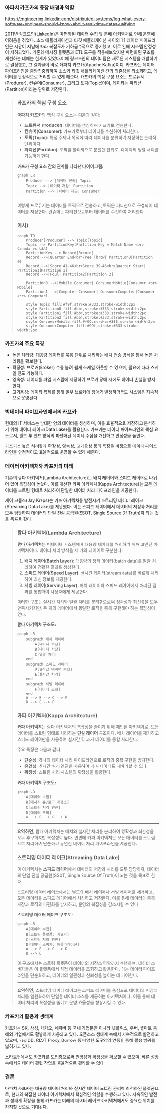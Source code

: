 ### 아파치 카프카의 등장 배경과 역할

https://engineering.linkedin.com/distributed-systems/log-what-every-software-engineer-should-know-about-real-time-datas-unifying

2011년 링크드인(LinkedIn)은 파편화된 데이터 수집 및 분배 아키텍처로 인해 운영에 어려움을 겪었다. 소스 애플리케이션과 타깃 애플리케이션 사이의 1:1 데이터 파이프라인은 시간이 지남에 따라 복잡도가 기하급수적으로 증가했고, 이로 인해 시스템 안정성이 저하되었다. 기존의 메시징 플랫폼과 ETL 도구를 적용해보았지만 파편화된 구조를 개선하는 데에는 한계가 있었다.이에 링크드인의 데이터팀은 새로운 시스템을 개발하기로 결정했고, 그 결과물이 바로 아파치 카프카(Apache Kafka)이다. 카프카는 데이터 파이프라인을 중앙집중화하여 소스와 타깃 애플리케이션 간의 의존성을 최소화하고, 데이터를 안정적으로 처리할 수 있게 해준다. 카프카의 핵심 구성 요소는 프로듀서(Producer), 컨슈머(Consumer), 그리고 토픽(Topic)이며, 데이터는 파티션(Partition)이라는 단위로 저장된다.

>
>
>
> ### 카프카의 핵심 구성 요소
>
> **아파치 카프카**의 핵심 구성 요소는 다음과 같다:
>
> - **프로듀서(Producer)**: 데이터를 생성하여 카프카로 전송한다.
> - **컨슈머(Consumer)**: 카프카로부터 데이터를 수신하여 처리한다.
> - **토픽(Topic)**: 특정 주제나 목적에 따라 데이터를 분류하여 저장하는 논리적 단위이다.
> - **파티션(Partition)**: 토픽을 물리적으로 분할한 단위로, 데이터의 병렬 처리를 가능하게 한다.
>
> **카프카 구성 요소 간의 관계를 나타낸 다이어그램:**
>
> ```mermaid
> graph LR
>     Producer --> |데이터 전송| Topic
>     Topic --> |데이터 저장| Partition
>     Partition --> |데이터 제공| Consumer
> 
> ```
>
> ---
>
> 이렇게 프로듀서는 데이터를 토픽으로 전송하고, 토픽은 파티션으로 구성되어 데이터를 저장한다. 컨슈머는 파티션으로부터 데이터를 수신하여 처리한다.
>
> ### 예시)
>
> ```mermaid
> graph TD
>     Producer[Producer] --> Topic[Topic]
>     Topic --> PartitionKey[Partition Key = Match Name <br> Canada vs USA]
>     PartitionKey --> Record[Record]
>     Record -->|Quarter End<br>Free Throw| Partition0[Partition 0]
>     Record -->|Score 41-46<br>Score 39-46<br>Quarter Start| Partition1[Partition 1]
>     Record -->|Foul| Partition2[Partition 2]
> 
>     Partition0 -->|Mobile Consumer| ConsumerMobile[Consumer <br> Mobile]
>     Partition1 -->|Computer Consumer| ConsumerComputer[Consumer <br> Computer]
> 
>     style Topic fill:#f9f,stroke:#333,stroke-width:2px
>     style Partition0 fill:#bbf,stroke:#333,stroke-width:2px
>     style Partition1 fill:#bbf,stroke:#333,stroke-width:2px
>     style Partition2 fill:#bbf,stroke:#333,stroke-width:2px
>     style ConsumerMobile fill:#f99,stroke:#333,stroke-width:2px
>     style ConsumerComputer fill:#99f,stroke:#333,stroke-width:2px
> 
> ```
>

### 카프카의 주요 특징

- 높은 처리량: 대용량 데이터를 묶음 단위로 처리하는 배치 전송 방식을 통해 높은 처리량을 확보한다.
- 확장성: 브로커(Broker) 수를 늘려 쉽게 스케일 아웃할 수 있으며, 필요에 따라 스케일 인도 가능하다.
- 영속성: 데이터를 파일 시스템에 저장하여 브로커 장애 시에도 데이터 손실을 방지한다.
- 고가용성: 데이터 복제를 통해 일부 브로커에 장애가 발생하더라도 시스템은 지속적으로 운영된다.

### 빅데이터 파이프라인에서의 카프카

현대의 IT 서비스는 방대한 양의 데이터를 생성하며, 이를 효율적으로 저장하고 분석하기 위해 데이터 레이크(Data Lake)를 활용한다. 카프카는 데이터 파이프라인의 핵심 요소로서, 엔드 투 엔드 방식의 파편화된 데이터 수집을 개선하고 안정성을 높인다.

카프카는 높은 처리량과 확장성, 영속성, 고가용성 등의 특징을 바탕으로 데이터 파이프라인을 안정적이고 효율적으로 운영할 수 있게 해준다.

### 데이터 아키텍처와 카프카의 미래

기존의 람다 아키텍처(Lambda Architecture)는 배치 레이어와 스피드 레이어로 나뉘어 있어 복잡성이 높았다. 이를 개선한 카파 아키텍처(Kappa Architecture)는 모든 데이터를 스트림 형태로 처리하여 단일한 데이터 처리 파이프라인을 제공한다.

제이 크렙스(Jay Kreps)는 카파 아키텍처를 발전시켜 스트리밍 데이터 레이크(Streaming Data Lake)를 제안했다. 이는 스피드 레이어에서 데이터의 저장과 처리를 모두 담당하여 데이터의 단일 진실 공급원(SSOT, Single Source Of Truth)이 되는 것을 목표로 한다.

>
>
>
> ### 람다 아키텍처(Lambda Architecture)
>
> **람다 아키텍처**는 빅데이터 시스템에서 대용량 데이터를 처리하기 위해 고안된 아키텍처이다. 데이터 처리 방식을 세 개의 레이어로 구분한다:
>
> 1. **배치 레이어(Batch Layer)**: 대용량의 정적 데이터(batch data)를 일괄 처리하여 정확한 결과를 생성한다.
> 2. **스피드 레이어(Speed Layer)**: 실시간 데이터(stream data)를 빠르게 처리하여 최신 정보를 제공한다.
> 3. **서빙 레이어(Serving Layer)**: 배치 레이어와 스피드 레이어에서 처리된 결과를 통합하여 사용자에게 제공한다.
>
> 이러한 구조는 실시간 처리와 일괄 처리를 분리함으로써 정확성과 최신성을 모두 만족시키지만, 두 개의 레이어에서 동일한 로직을 중복 구현해야 하는 복잡성이 있다.
>
> **람다 아키텍처 구조도:**
>
> ```mermaid
> graph LR
>     subgraph 배치 레이어
>         A[데이터 수집]
>         B[데이터 저장]
>         C[일괄 처리]
>     end
>     subgraph 스피드 레이어
>         D[실시간 데이터 수집]
>         E[실시간 처리]
>     end
>     subgraph 서빙 레이어
>         F[데이터 조회]
>     end
>     A --> B --> C --> F
>     D --> E --> F
> 
> ```
>
> ### 카파 아키텍처(Kappa Architecture)
>
> **카파 아키텍처**는 람다 아키텍처의 복잡성을 줄이기 위해 제안된 아키텍처로, 모든 데이터를 스트림 형태로 처리하는 **단일 레이어** 구조이다. 배치 레이어를 제거하고 스피드 레이어만을 사용하여 실시간 및 과거 데이터를 통합 처리한다.
>
> 주요 특징은 다음과 같다:
>
> - **단순성**: 하나의 데이터 처리 파이프라인으로 로직의 중복 구현을 방지한다.
> - **유연성**: 실시간 처리 엔진을 사용하여 과거 데이터도 재처리할 수 있다.
> - **확장성**: 스트림 처리 시스템의 확장성을 활용한다.
>
> **카파 아키텍처 구조도:**
>
> ```mermaid
> graph LR
>     A[데이터 수집]
>     B[메시지 큐/로그 저장소]
>     C[스트림 처리 엔진]
>     D[데이터 조회]
>     A --> B --> C --> D
> 
> ```
>
> ---
>
> **요약하면**, 람다 아키텍처는 배치와 실시간 처리를 분리하여 정확성과 최신성을 모두 추구하지만 복잡성이 높다. 반면에 카파 아키텍처는 모든 데이터를 스트림으로 처리하여 단순하고 유연한 데이터 처리 파이프라인을 제공한다.
>
> ### 스트리밍 데이터 레이크(Streaming Data Lake)
>
> 이 아키텍처는 **스피드 레이어**에서 데이터의 저장과 처리를 모두 담당하여, 데이터의 단일 진실 공급원(SSOT, Single Source Of Truth)이 되는 것을 목표로 한다.
>
> 스트리밍 데이터 레이크에서는 별도의 배치 레이어나 서빙 레이어를 제거하고, 모든 데이터를 스피드 레이어에서 처리하고 저장한다. 이를 통해 데이터의 중복 저장과 로직의 파편화를 방지하고, 운영의 복잡성을 감소시킬 수 있다
>
> **스트리밍 데이터 레이크 구조도:**
>
> ```mermaid
> graph LR
>     A[데이터 수집]
>     B[스트림 플랫폼: 카프카]
>     C[스트림 처리 엔진]
>     D[데이터 소비자: 애플리케이션]
>     A --> B --> C --> D
>     B --> D
> ```
>
> 이 구조에서는 스트림 플랫폼이 데이터의 저장소 역할까지 수행하며, 데이터 소비자들은 이 플랫폼에서 직접 데이터를 조회하고 활용한다. 이는 데이터 파이프라인을 단순화하고, 데이터의 일관성과 신뢰성을 높이는 데 기여한다.
>
> ---
>
> **요약하면**, 스트리밍 데이터 레이크는 스피드 레이어를 중심으로 데이터의 저장과 처리를 일원화하여 단일한 데이터 소스를 제공하는 아키텍처이다. 이를 통해 데이터 처리의 복잡성을 줄이고 운영 효율성을 향상시킬 수 있다.
>

### 카프카의 활용과 생태계

카프카는 SK, 삼성, 카카오, 네이버 등 국내 기업뿐만 아니라 넷플릭스, 우버, 월마트 등 해외 기업에서도 활발하게 사용되고 있다. 오픈소스 생태계 속에서 지속적으로 발전하고 있으며, ksqlDB, REST Proxy, Burrow 등 다양한 도구와의 연동을 통해 활용 범위를 넓혀가고 있다.

스타트업에서도 카프카를 도입함으로써 안정성과 확장성을 확보할 수 있으며, 빠른 성장 속에서도 데이터 관련 작업을 효율적으로 관리할 수 있다.

### 결론

아파치 카프카는 대용량 데이터 처리와 실시간 데이터 스트림 관리에 최적화된 플랫폼으로, 현대의 복잡한 데이터 아키텍처에서 핵심적인 역할을 수행하고 있다. 지속적인 발전과 생태계 확장을 통해 카프카는 미래의 데이터 레이크 아키텍처에서도 중요한 위치를 차지할 것으로 기대된다.